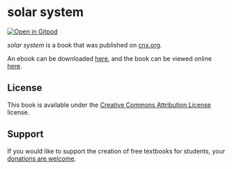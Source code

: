 # solar system

[![Open in Gitpod](https://gitpod.io/button/open-in-gitpod.svg)](https://gitpod.io/from-referrer/)

_solar system_ is a book that was published on [cnx.org](https://cnx.org/).

An ebook can be downloaded [here](https://github.com/cnx-user-books/cnxbook-solar-system/releases/latest), and the book can be viewed online [here](https://github.com/cnx-user-books/cnxbook-solar-system/releases/latest).

## License
This book is available under the [Creative Commons Attribution License](./LICENSE) license.

## Support
If you would like to support the creation of free textbooks for students, your [donations are welcome](https://riceconnect.rice.edu/donation/support-openstax-banner).
